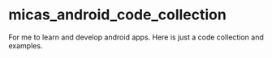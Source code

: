 micas_android_code_collection
=============================

For me to learn and develop android apps. Here is just a code collection and examples. 